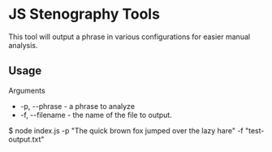 # JS Stenography Tools

This tool will output a phrase in various configurations for easier manual analysis.

## Usage

Arguments

+ -p, --phrase - a phrase to analyze
+ -f, --filename - the name of the file to output.

$ node index.js -p "The quick brown fox jumped over the lazy hare" -f "test-output.txt"

